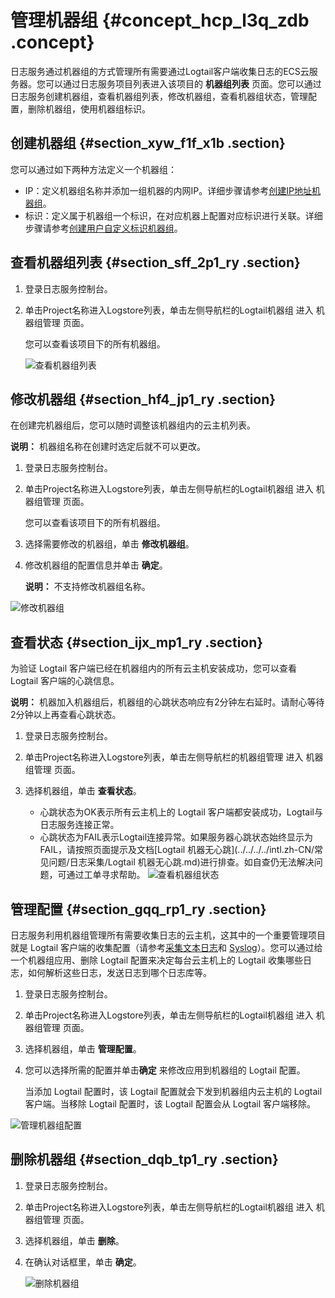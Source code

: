 # 管理机器组 {#concept_hcp_l3q_zdb .concept}

日志服务通过机器组的方式管理所有需要通过Logtail客户端收集日志的ECS云服务器。您可以通过日志服务项目列表进入该项目的 **机器组列表** 页面。您可以通过日志服务创建机器组，查看机器组列表，修改机器组，查看机器组状态，管理配置，删除机器组，使用机器组标识。

## 创建机器组 {#section_xyw_f1f_x1b .section}

您可以通过如下两种方法定义一个机器组：

-   IP：定义机器组名称并添加一组机器的内网IP。详细步骤请参考[创建IP地址机器组](intl.zh-CN/用户指南/Logtail采集/机器组/创建IP地址机器组.md)。
-   标识：定义属于机器组一个标识，在对应机器上配置对应标识进行关联。详细步骤请参考[创建用户自定义标识机器组](intl.zh-CN/用户指南/Logtail采集/机器组/创建用户自定义标识机器组.md)。

## 查看机器组列表 {#section_sff_2p1_ry .section}

1.  登录日志服务控制台。
2.  单击Project名称进入Logstore列表，单击左侧导航栏的Logtail机器组 进入 机器组管理 页面。

    您可以查看该项目下的所有机器组。

    ![](images/5264_zh-CN.png "查看机器组列表")


## 修改机器组 {#section_hf4_jp1_ry .section}

在创建完机器组后，您可以随时调整该机器组内的云主机列表。

**说明：** 机器组名称在创建时选定后就不可以更改。

1.  登录日志服务控制台。
2.  单击Project名称进入Logstore列表，单击左侧导航栏的Logtail机器组 进入 机器组管理 页面。

    您可以查看该项目下的所有机器组。

3.  选择需要修改的机器组，单击 **修改机器组**。
4.  修改机器组的配置信息并单击 **确定**。

    **说明：** 不支持修改机器组名称。


![](images/5265_zh-CN.png "修改机器组")

## 查看状态 {#section_ijx_mp1_ry .section}

为验证 Logtail 客户端已经在机器组内的所有云主机安装成功，您可以查看 Logtail 客户端的心跳信息。

**说明：** 机器加入机器组后，机器组的心跳状态响应有2分钟左右延时。请耐心等待2分钟以上再查看心跳状态。

1.  登录日志服务控制台。
2.  单击Project名称进入Logstore列表，单击左侧导航栏的机器组管理 进入 机器组管理 页面。
3.  选择机器组，单击 **查看状态**。

    -   心跳状态为OK表示所有云主机上的 Logtail 客户端都安装成功，Logtail与日志服务连接正常。
    -   心跳状态为FAIL表示Logtail连接异常。如果服务器心跳状态始终显示为FAIL，请按照页面提示及文档[Logtail 机器无心跳](../../../../intl.zh-CN/常见问题/日志采集/Logtail 机器无心跳.md)进行排查。如自查仍无法解决问题，可通过工单寻求帮助。
    ![](images/5266_zh-CN.png "查看机器组状态")


## 管理配置 {#section_gqq_rp1_ry .section}

日志服务利用机器组管理所有需要收集日志的云主机，这其中的一个重要管理项目就是 Logtail 客户端的收集配置（请参考[采集文本日志](intl.zh-CN/用户指南/Logtail采集/文本日志/采集文本日志.md)和 [Syslog](intl.zh-CN/用户指南/隐藏文件夹/Syslog.md)）。您可以通过给一个机器组应用、删除 Logtail 配置来决定每台云主机上的 Logtail 收集哪些日志，如何解析这些日志，发送日志到哪个日志库等。

1.  登录日志服务控制台。
2.  单击Project名称进入Logstore列表，单击左侧导航栏的Logtail机器组 进入 机器组管理 页面。
3.  选择机器组，单击 **管理配置**。
4.  您可以选择所需的配置并单击**确定** 来修改应用到机器组的 Logtail 配置。

    当添加 Logtail 配置时，该 Logtail 配置就会下发到机器组内云主机的 Logtail 客户端。当移除 Logtail 配置时，该 Logtail 配置会从 Logtail 客户端移除。


![](images/5267_zh-CN.png "管理机器组配置")

## 删除机器组 {#section_dqb_tp1_ry .section}

1.  登录日志服务控制台。
2.  单击Project名称进入Logstore列表，单击左侧导航栏的Logtail机器组 进入 机器组管理 页面。
3.  选择机器组，单击 **删除**。
4.  在确认对话框里，单击 **确定**。

    ![](images/5268_zh-CN.png "删除机器组")


